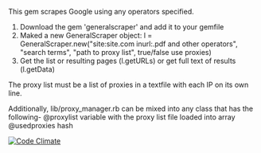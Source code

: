 This gem scrapes Google using any operators specified.

1. Download the gem 'generalscraper' and add it to your gemfile
2. Maked a new GeneralScraper object:
l = GeneralScraper.new("site:site.com inurl:.pdf and other operators", "search terms", "path to proxy list", true/false use proxies)
3. Get the list or resulting pages (l.getURLs) or get full text of results (l.getData)

The proxy list must be a list of proxies in a textfile with each IP on its own line.

Additionally, lib/proxy_manager.rb can be mixed into any class that has the following-
@proxylist variable with the proxy list file loaded into array
@usedproxies hash

[![Code Climate](https://codeclimate.com/github/TransparencyToolkit/generalscraper/badges/gpa.svg)](https://codeclimate.com/github/TransparencyToolkit/generalscraper)
